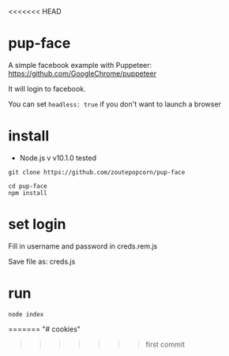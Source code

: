 <<<<<<< HEAD
# pup-face
A simple facebook example with Puppeteer:
https://github.com/GoogleChrome/puppeteer

It will login to facebook.

You can set ``headless: true`` if you don't want to launch a browser

# install
* Node.js v v10.1.0 tested

```
git clone https://github.com/zoutepopcorn/pup-face
```

```
cd pup-face
npm install
```

# set login
Fill in username and password in creds.rem.js

Save file as: creds.js

# run
```
node index
```
=======
"# cookies" 
>>>>>>> first commit
